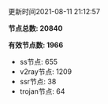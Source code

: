 更新时间2021-08-11 21:12:57

**节点总数: 20840**

**有效节点数: 1966**

- ss节点: 655
- v2ray节点: 1209
- ssr节点: 38
- trojan节点: 64
